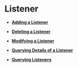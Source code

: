 # Listener<a name="EN-US_TOPIC_0096561505"></a>

-   **[Adding a Listener](adding-a-listener.md)**  

-   **[Deleting a Listener](deleting-a-listener.md)**  

-   **[Modifying a Listener](modifying-a-listener.md)**  

-   **[Querying Details of a Listener](querying-details-of-a-listener.md)**  

-   **[Querying Listeners](querying-listeners.md)**  


